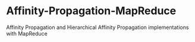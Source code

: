 # Affinity-Propagation-MapReduce
Affinity Propagation and Hierarchical Affinity Propagation implementations with MapReduce
